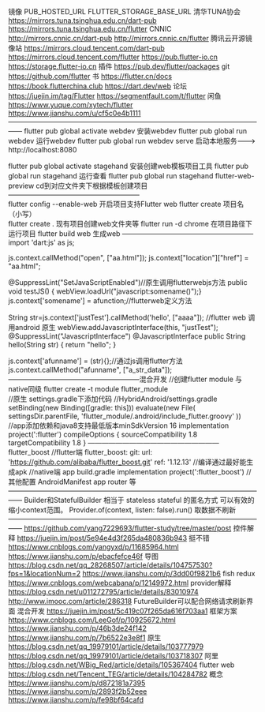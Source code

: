 镜像				 PUB_HOSTED_URL										FLUTTER_STORAGE_BASE_URL
清华TUNA协会	 https://mirrors.tuna.tsinghua.edu.cn/dart-pub	https://mirrors.tuna.tsinghua.edu.cn/flutter
CNNIC			 http://mirrors.cnnic.cn/dart-pub						http://mirrors.cnnic.cn/flutter
腾讯云开源镜像站 https://mirrors.cloud.tencent.com/dart-pub		https://mirrors.cloud.tencent.com/flutter
					 https://pub.flutter-io.cn								https://storage.flutter-io.cn
插件 https://pub.dev/flutter/packages git https://github.com/flutter 书 https://flutter.cn/docs https://book.flutterchina.club https://dart.dev/web
论坛 https://juejin.im/tag/Flutter https://segmentfault.com/t/flutter
闲鱼 https://www.yuque.com/xytech/flutter https://www.jianshu.com/u/cf5c0e4b1111 
——————————————————————————————————————
flutter pub global activate webdev  安装webdev
flutter pub global run webdev  运行webdev
flutter pub global run webdev serve 启动本地服务---> http://localhost:8080  

flutter pub global activate stagehand 安装创建web模板项目工具
flutter pub global run stagehand 运行查看
flutter pub global run stagehand flutter-web-preview     cd到对应文件夹下根据模板创建项目
———————————————————  
flutter config --enable-web 开启项目支持Flutter web
flutter create 项目名（小写）  
flutter create .  现有项目创建web文件夹等
flutter run -d chrome 在项目路径下运行项目
flutter build web 生成web
———————————————————
import 'dart:js' as js;

  js.context.callMethod("open", ["aa.html"]);
              js.context["location"]["href"] = "aa.html";

@SuppressLint("SetJavaScriptEnabled")//原生调用flutterwebjs方法
public void testJS() { webView.loadUrl("javascript:somename()");}
js.context['somename'] = afunction;//flutterweb定义方法

String str=js.context['justTest'].callMethod('hello', ["aaaa"]); //flutter web 调用android 原生
webView.addJavascriptInterface(this, "justTest");
@SuppressLint("JavascriptInterface")
    @JavascriptInterface
    public String hello(String str) { 
        return "hello"; }

js.context['afunname'] = (str){};//通过js调用flutter方法
js.context.callMethod("afunname", ["a_str_data"]);
———————————————————混合开发
//创建flutter module 与native同级
flutter create -t module flutter_module  
//原生 settings.gradle下添加代码
//HybridAndroid/settings.gradle
setBinding(new Binding([gradle: this]))
evaluate(new File(
        settingsDir.parentFile,
        'flutter_module/.android/include_flutter.groovy'
))
//app添加依赖和java8支持最低版本minSdkVersion 16
implementation project(':flutter')
compileOptions { 
        sourceCompatibility 1.8
        targetCompatibility 1.8
}
———————————————————flutter_boost
//flutter端
  flutter_boost:
    git:
      url: 'https://github.com/alibaba/flutter_boost.git'
      ref: '1.12.13'
//编译通过最好能生成apk
//native端 app build.gradle
	    implementation project(':flutter_boost')
//其他配置 AndroidManifest app router 等 
——————————————————————————————————————
Builder和StatefulBuilder 相当于 stateless stateful 的匿名方式 可以有效的缩小context范围。
Provider.of<ViewModel>(context, listen: false).run() 取数据不刷新 
——————————————————————————————————————
https://github.com/yang7229693/flutter-study/tree/master/post 控件解释
https://juejin.im/post/5e94e4d3f265da480836b943 挺不错
https://www.cnblogs.com/yangyxd/p/11685964.html  https://www.jianshu.com/p/ebacfefce46f 导图
https://blog.csdn.net/qq_28268507/article/details/104757530?fps=1&locationNum=2  https://www.jianshu.com/p/3dd00f9821b6 fish redux
https://www.cnblogs.com/webcabana/p/12149972.html provider解释
https://blog.csdn.net/u011272795/article/details/83010974  http://www.imooc.com/article/286318 FutureBuilder可以配合网络请求刷新界面
混合开发
https://juejin.im/post/5c419c07f265da616f703aa1 框架方案
https://www.cnblogs.com/LeeGof/p/10925672.html  https://www.jianshu.com/p/46b3de24f142  https://www.jianshu.com/p/7b6522e3e8f1 原生
https://blog.csdn.net/qq_19979101/article/details/103777979  https://blog.csdn.net/qq_19979101/article/details/103718307 阿里
https://blog.csdn.net/WBig_Red/article/details/105367404
flutter web 
https://blog.csdn.net/Tencent_TEG/article/details/104284782 概念
https://www.jianshu.com/p/d872181a7395  https://www.jianshu.com/p/2893f2b52eee  https://www.jianshu.com/p/fe98bf64cafd